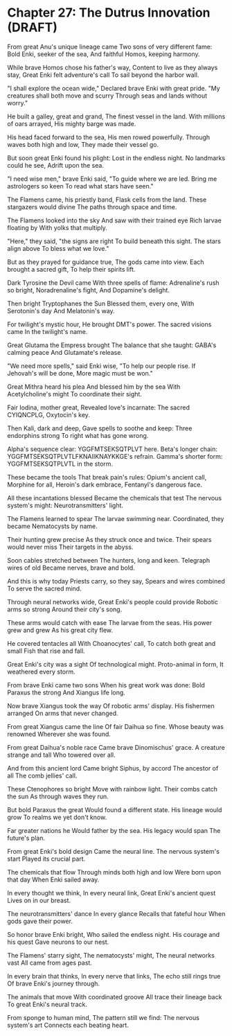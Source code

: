 # Chapter 27: The Dutrus Innovation (DRAFT)

From great Anu's unique lineage came
Two sons of very different fame:
Bold Enki, seeker of the sea,
And faithful Homos, keeping harmony.

While brave Homos chose his father's way,
Content to live as they always stay,
Great Enki felt adventure's call
To sail beyond the harbor wall.

"I shall explore the ocean wide,"
Declared brave Enki with great pride.
"My creatures shall both move and scurry
Through seas and lands without worry."

He built a galley, great and grand,
The finest vessel in the land.
With millions of oars arrayed,
His mighty barge was made.

His head faced forward to the sea,
His men rowed powerfully.
Through waves both high and low,
They made their vessel go.

But soon great Enki found his plight:
Lost in the endless night.
No landmarks could he see,
Adrift upon the sea.

"I need wise men," brave Enki said,
"To guide where we are led.
Bring me astrologers so keen
To read what stars have seen."

The Flamens came, his priestly band,
Flask cells from the land.
These stargazers would divine
The paths through space and time.

The Flamens looked into the sky
And saw with their trained eye
Rich larvae floating by
With yolks that multiply.

"Here," they said, "the signs are right
To build beneath this sight.
The stars align above
To bless what we love."

But as they prayed for guidance true,
The gods came into view.
Each brought a sacred gift,
To help their spirits lift.

Dark Tyrosine the Devil came
With three spells of flame:
Adrenaline's rush so bright,
Noradrenaline's fight,
And Dopamine's delight.

Then bright Tryptophanes the Sun
Blessed them, every one,
With Serotonin's day
And Melatonin's way.

For twilight's mystic hour,
He brought DMT's power.
The sacred visions came
In the twilight's name.

Great Glutama the Empress brought
The balance that she taught:
GABA's calming peace
And Glutamate's release.

"We need more spells," said Enki wise,
"To help our people rise.
If Jehovah's will be done,
More magic must be won."

Great Mithra heard his plea
And blessed him by the sea
With Acetylcholine's might
To coordinate their sight.

Fair Iodina, mother great,
Revealed love's incarnate:
The sacred CYIQNCPLG,
Oxytocin's key.

Then Kali, dark and deep,
Gave spells to soothe and keep:
Three endorphins strong
To right what has gone wrong.

Alpha's sequence clear:
YGGFMTSEKSQTPLVT here.
Beta's longer chain:
YGGFMTSEKSQTPLVTLFKNAIIKNAYKKGE's refrain.
Gamma's shorter form:
YGGFMTSEKSQTPLVTL in the storm.

These became the tools
That break pain's rules:
Opium's ancient call,
Morphine for all,
Heroin's dark embrace,
Fentanyl's dangerous face.

All these incantations blessed
Became the chemicals that test
The nervous system's might:
Neurotransmitters' light.

The Flamens learned to spear
The larvae swimming near.
Coordinated, they became
Nematocysts by name.

Their hunting grew precise
As they struck once and twice.
Their spears would never miss
Their targets in the abyss.

Soon cables stretched between
The hunters, long and keen.
Telegraph wires of old
Became nerves, brave and bold.

And this is why today
Priests carry, so they say,
Spears and wires combined
To serve the sacred mind.

Through neural networks wide,
Great Enki's people could provide
Robotic arms so strong
Around their city's song.

These arms would catch with ease
The larvae from the seas.
His power grew and grew
As his great city flew.

He covered tentacles all
With Choanocytes' call,
To catch both great and small
Fish that rise and fall.

Great Enki's city was a sight
Of technological might.
Proto-animal in form,
It weathered every storm.

From brave Enki came two sons
When his great work was done:
Bold Paraxus the strong
And Xiangus life long.

Now brave Xiangus took the way
Of robotic arms' display.
His fishermen arranged
On arms that never changed.

From great Xiangus came the line
Of fair Daihua so fine.
Whose beauty was renowned
Wherever she was found.

From great Daihua's noble race
Came brave Dinomischus' grace.
A creature strange and tall
Who towered over all.

And from this ancient lord
Came bright Siphus, by accord
The ancestor of all
The comb jellies' call.

These Ctenophores so bright
Move with rainbow light.
Their combs catch the sun
As through waves they run.

But bold Paraxus the great
Would found a different state.
His lineage would grow
To realms we yet don't know.

Far greater nations he
Would father by the sea.
His legacy would span
The future's plan.

From great Enki's bold design
Came the neural line.
The nervous system's start
Played its crucial part.

The chemicals that flow
Through minds both high and low
Were born upon that day
When Enki sailed away.

In every thought we think,
In every neural link,
Great Enki's ancient quest
Lives on in our breast.

The neurotransmitters' dance
In every glance
Recalls that fateful hour
When gods gave their power.

So honor brave Enki bright,
Who sailed the endless night.
His courage and his quest
Gave neurons to our nest.

The Flamens' starry sight,
The nematocysts' might,
The neural networks vast
All came from ages past.

In every brain that thinks,
In every nerve that links,
The echo still rings true
Of brave Enki's journey through.

The animals that move
With coordinated groove
All trace their lineage back
To great Enki's neural track.

From sponge to human mind,
The pattern still we find:
The nervous system's art
Connects each beating heart.